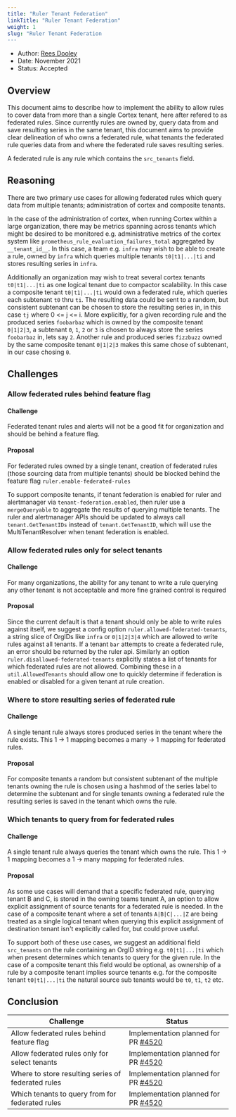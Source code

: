 ```yaml
---
title: "Ruler Tenant Federation"
linkTitle: "Ruler Tenant Federation"
weight: 1
slug: "Ruler Tenant Federation
---
```


- Author: [Rees Dooley](https://github.com/rdooley)
- Date: November 2021
- Status: Accepted

## Overview

This document aims to describe how to implement the ability to allow rules to cover data from more than a single Cortex tenant, here after refered to as federated rules. Since currently rules are owned by, query data from and save resulting series in the same tenant, this document aims to provide clear delineation of who owns a federated rule, what tenants the federated rule queries data from and where the federated rule saves resulting series.

A federated rule is any rule which contains the `src_tenants` field.

## Reasoning

There are two primary use cases for allowing federated rules which query data from multiple tenants; administration of cortex and composite tenants.

In the case of the administration of cortex, when running Cortex within a large organization, there may be metrics spanning across tenants which might be desired to be monitored e.g. administrative metrics of the cortex system like `prometheus_rule_evaluation_failures_total` aggregated by `__tenant_id__`. In this case, a team e.g. `infra` may wish to be able to create a rule, owned by `infra` which queries multiple tenants `t0|t1|...|ti` and stores resulting series in `infra`.

Additionally an organization may wish to treat several cortex tenants `t0|t1|...|ti` as one logical tenant due to compactor scalability. In this case a composite tenant `t0|t1|...|ti` would own a federated rule, which queries each subtenant `t0` thru `ti`. The resulting data could be sent to  a random, but consistent subtenant can be chosen to store the resulting series in, in this case `tj` where 0 <= j <= i.
More explicitly, for a given recording rule and the produced series `foobarbaz` which is owned by the composite tenant `0|1|2|3`, a subtenant `0`, `1`, `2` or `3` is chosen to always store the series `foobarbaz` in, lets say `2`. Another rule and produced series `fizzbuzz` owned by the same composite tenant `0|1|2|3` makes this same chose of subtenant, in our case chosing `0`.

## Challenges

### Allow federated rules behind feature flag

#### Challenge

Federated tenant rules and alerts will not be a good fit for organization and should be behind a feature flag.

#### Proposal

For federated rules owned by a single tenant, creation of federated rules (those sourcing data from multiple tenants) should be blocked behind the feature flag `ruler.enable-federated-rules`

To support composite tenants, if tenant federation is enabled for ruler and alertmanager via `tenant-federation.enabled`, then ruler use a `mergeQueryable` to aggregate the results of querying multiple tenants. The ruler and alertmanager APIs should be updated to always call `tenant.GetTenantIDs` instead of `tenant.GetTenantID`, which will use the MultiTenantResolver when tenant federation is enabled.

### Allow federated rules only for select tenants

#### Challenge

For many organizations, the ability for any tenant to write a rule querying any other tenant is not acceptable and more fine grained control is required

#### Proposal

Since the current default is that a tenant should only be able to write rules against itself, we suggest a config option `ruler.allowed-federated-tenants`, a string slice of OrgIDs like `infra` or `0|1|2|3|4` which are allowed to write rules against all tenants. If a tenant `bar` attempts to create a federated rule, an error should be returned by the ruler api. Similarly an option `ruler.disallowed-federated-tenants` explicitly states a list of tenants for which federated rules are not allowed. Combining these in a `util.AllowedTenants` should allow one to quickly determine if federation is enabled or disabled for a given tenant at rule creation.

### Where to store resulting series of federated rule

#### Challenge

A single tenant rule always stores produced series in the tenant where the rule exists. This 1 -> 1 mapping becomes a many -> 1 mapping for federated rules.

#### Proposal

For composite tenants a random but consistent subtenant of the multiple tenants owning the rule is chosen using a hashmod of the series label to determine the subtenant and for single tenants owning a federated rule the resulting series is saved in the tenant which owns the rule.

### Which tenants to query from for federated rules

#### Challenge

A single tenant rule always queries the tenant which owns the rule. This 1 -> 1 mapping becomes a 1 -> many mapping for federated rules.

#### Proposal

As some use cases will demand that a specific federated rule, querying tenant B and C, is stored in the owning teams tenant A, an option to allow explicit assignment of source tenants for a federated rule is needed. In the case of a composite tenant where a set of tenants `A|B|C|...|Z` are being treated as a single logical tenant when querying this explicit assignment of destination tenant isn't explicitly called for, but could prove useful.

To support both of these use cases, we suggest an additional field `src_tenants` on the rule containing an OrgID string e.g. `t0|t1|...|ti` which when present determines which tenants to query for the given rule. In the case of a composite tenant this field would be optional, as ownership of a rule by a composite tenant implies source tenants e.g. for the composite tenant `t0|t1|...|ti` the natural source sub tenants would be `t0`, `t1`, `t2` etc.

## Conclusion

| Challenge                                                                | Status                                |
|--------------------------------------------------------------------------|---------------------------------------|
| Allow federated rules behind feature flag                                | Implementation planned for PR [#4520] |
| Allow federated rules only for select tenants                            | Implementation planned for PR [#4520] |
| Where to store resulting series of federated rules                       | Implementation planned for PR [#4520] |
| Which tenants to query from for federated rules                          | Implementation planned for PR [#4520] |

[#4520]: https://github.com/cortexproject/cortex/pull/4520
